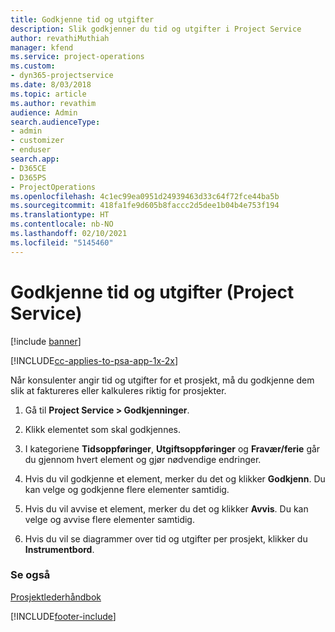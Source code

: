 ```yaml
---
title: Godkjenne tid og utgifter
description: Slik godkjenner du tid og utgifter i Project Service
author: revathiMuthiah
manager: kfend
ms.service: project-operations
ms.custom:
- dyn365-projectservice
ms.date: 8/03/2018
ms.topic: article
ms.author: revathim
audience: Admin
search.audienceType:
- admin
- customizer
- enduser
search.app:
- D365CE
- D365PS
- ProjectOperations
ms.openlocfilehash: 4c1ec99ea0951d24939463d33c64f72fce44ba5b
ms.sourcegitcommit: 418fa1fe9d605b8faccc2d5dee1b04b4e753f194
ms.translationtype: HT
ms.contentlocale: nb-NO
ms.lasthandoff: 02/10/2021
ms.locfileid: "5145460"
---
```

# <a name="approve-time-and-expenses-project-service"></a>Godkjenne tid og utgifter (Project Service)

[!include [banner](../includes/psa-now-project-operations.md)]

[!INCLUDE[cc-applies-to-psa-app-1x-2x](../includes/cc-applies-to-psa-app-1x-2x.md)]

Når konsulenter angir tid og utgifter for et prosjekt, må du godkjenne dem slik at faktureres eller kalkuleres riktig for prosjekter.  
  
1.  Gå til **Project Service > Godkjenninger**.  
  
2.  Klikk elementet som skal godkjennes.  
  
3.  I kategoriene **Tidsoppføringer**, **Utgiftsoppføringer** og **Fravær/ferie** går du gjennom hvert element og gjør nødvendige endringer.  
  
4.  Hvis du vil godkjenne et element, merker du det og klikker **Godkjenn**. Du kan velge og godkjenne flere elementer samtidig.  
  
5.  Hvis du vil avvise et element, merker du det og klikker **Avvis**. Du kan velge og avvise flere elementer samtidig.  
  
6.  Hvis du vil se diagrammer over tid og utgifter per prosjekt, klikker du **Instrumentbord**.  
  
### <a name="see-also"></a>Se også  
 [Prosjektlederhåndbok](../psa/project-manager-guide.md)


[!INCLUDE[footer-include](../includes/footer-banner.md)]